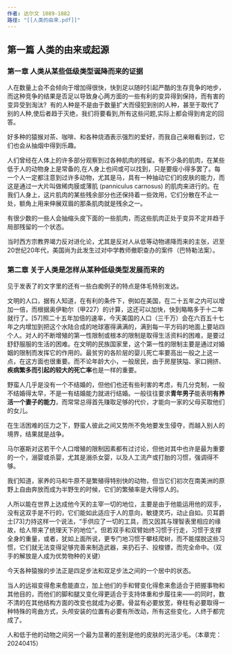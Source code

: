 ```yaml
---
作者: 达尔文 1089-1882
路径: "[[人类的由来.pdf]]"
---
```



## 第一篇    人类的由来或起源

### 第一章    人类从某些低级类型诞降而来的证据

人在数量上会不会倾向于增加得很快，快到足以随时引起严酷的生存竞争的地步，而这种竞争的结果是否足以导致身心两方面的一些有利的变异得到保持，而有害的变异受到淘汰?  有的人种是不是由于数量扩大而侵犯到别的人种，甚至于取代了别的人种,使后者趋于灭绝，我们将要看到,所有这些问题,实际上都会得到肯定的回答。

好多种的猿猴对茶、咖啡、和各种烧酒表示强烈的爱好，而我自己亲眼看到过，它们也会从抽烟中得到乐趣。

人们曾经在人体上的许多部分观察到过各种肌肉的残留。有不少条的肌肉，在某些低于人的动物身上是常备的,在人身上也间或可以找到，只是要瘦小得多罢了。每一个人一定都注意到过许多动物，尤其是马，具有一种抽动它们的皮肤的能力，而这是通过一大片叫做稀肉膜或薄肌 (panniculus carnosus) 的肌肉来进行的。在我们人身上，这片肌肉的某些残余部分也还保持着一些效用，它们分散在不止一处，额角上用来伸展双眉的那条肌肉就是残余之一。

有很少数的一些人会抽缩头皮下面的一些肌肉，而这些肌肉正处于变异不定并趋于局部残留的一个状态。

当时西方宗教界竭力反对进化论，尤其是反对人从低等动物递降而来的主张，迟至20世纪20年代，美国尚为此发生过对中学教师撤职查办的案件（巴特勒法案）。

### 第二章    关于人类是怎样从某种低级类型发展而来的

见于发表了的文字里的还有一些白痴例子的特点是体毛特别发达。

文明的人口，据有人知道，在有利的条件下，例如在美国，在二十五年之内可以增加一倍，而根据奥伊勒尔（甲227）的计算，这还可以加快，快到略略多于十二年就行了。[57]照二十五年加倍的速率，今天美国的人口（三千万）会在六百五十七年之内增加到把这个水陆合成的地球塞得满满的，满到每一平方码的地面上要站四个人。对人的不断增殖的第一性限制或根本的限制是取得生活资料的困难，是要过舒舒服服的生活的困难。在文明的民族国家里，这个第一性的限制主要是通过对婚姻的限制而发挥它的作用的。最贫穷的各阶层的婴儿死亡率要高出一般之上这一点，在这方面也很重要。而不论年龄大小，一般居民，由于房屋狭隘、家口拥挤、**疾病繁多而引起的较大的死亡率**也是一样的重要。

野蛮人几乎是没有一个不结婚的，但他们也还有些利害的考虑，有几分克制，一般不结婚得太早，不是一有结婚能力就进行结婚。一般往往要求**青年男子**能表明**有养活一个妻子的能力**，而常常总得首先赚取足够的代价，才能向一家的父母买取他们的女儿。

在生活困难的压力之下，野蛮人彼此之间又势所不免地要发生侵夺，而越入别人的境界，结果就是战争。

马尔塞斯对这若干个人口增殖的限制因素都有过讨论，但他对其中也许是最为重要的一个，溺婴或杀婴，尤其是溺杀女婴，以及人工流产或打胎的习惯，强调得不够。

我们知道，家养的马和牛原不是繁殖得特别快的动物，但当它们初次在南美洲的原野上自由奔放而成为半野生的时候，它们的繁殖率是大得惊人的。

人所以能在世界上达成他今天的主宰一切的地位，主要是由于他能运用他的双手，没有这双手是不行的，它们能如此适应于人的意向，敏捷灵巧，动止自如。贝耳爵士[73]力持这样一个说法，“手供应了一切的工具，而又因其与理智表里相应的缘故，给人带来了统理天下的地位”。但若双手和双臂始终习惯于行走，习惯于支撑全身的重量，或者，犹如上面所说，更专门地习惯于攀枝爬树，而不能摆脱这些习惯，它们就无法变得足够完善来制造武器，来扔石子、投梭镖，而完全命中。（双手的解放是人成为优势物种的关键）

今天各种猿猴的步法正是四足步法和双足步法之间的一个居中的状态。

当人的远祖变得愈来愈能直立，加上他们的手和臂变化得愈来愈适合于把握事物和其他目的，而他们的脚和腿又变化得更适合于支持体重和步履往来——的同时，数不清的在其他结构方面的改变也就成为必要。骨盆有必要放宽，脊柱有必要取得一种特殊的弯曲方式，头颅安装的位置有必要有所改动，所有这些变化，人终于都完成了。

人和低于他的动物之间另一个最为显著的差别是他的皮肤的光洁少毛。（本章完：20240415）